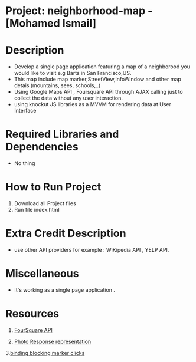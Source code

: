 # Project: neighborhood-map - [Mohamed Ismail]

# Description
   
  - Develop a single page application featuring a map of a neighborood you would like to visit e.g Barts in San Francisco,US.
  - This map include map marker,StreetView,InfoWindow and other  map detais (mountains, sees, schools,..)
  - Using Google Maps API , Foursquare API through AJAX calling just to collect the data without any user interaction.
  - using knockut JS libraries as a MVVM for rendering data at User Interface

# Required Libraries and Dependencies
   - No thing

# How to Run Project 
   1.  Download all Project files
   2.  Run file index.html

# Extra Credit Description
  - use other API providers for example :  WiKipedia API , YELP API.
 
# Miscellaneous
  - It's working as a single page application . 

# Resources
  
  1. [FourSquare API]('https://api.foursquare.com/v2/venues/)
  
  2. [Photo Response representation](https://developer.foursquare.com/docs/responses/photo)
  
  3.[binding blocking marker clicks](https://discussions.udacity.com/t/click-binding-blocking-marker-clicks/35398/2)
